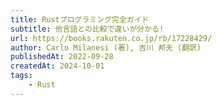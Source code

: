 ```yaml
---
title: Rustプログラミング完全ガイド
subtitle: 他言語との比較で違いが分かる!
url: https://books.rakuten.co.jp/rb/17228429/
author: Carlo Milanesi (著), 吉川 邦夫 (翻訳)
publishedAt: 2022-09-28
createdAt: 2024-10-01
tags: 
    - Rust
---
```


